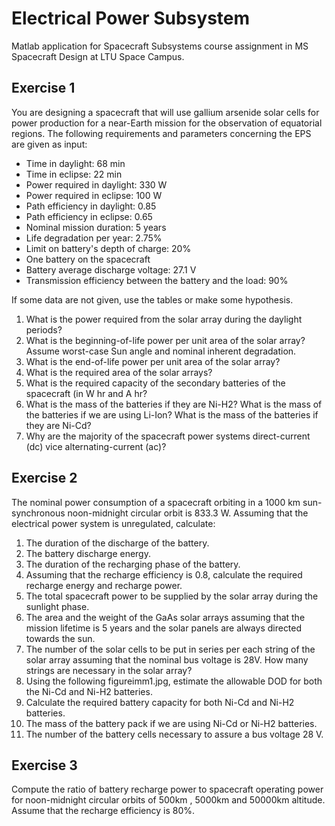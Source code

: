 # Electrical Power Subsystem
Matlab application for Spacecraft Subsystems course assignment in MS Spacecraft Design at LTU Space Campus.

## Exercise 1
You are designing a spacecraft that will use gallium arsenide solar cells for power production for a near-Earth mission for the observation of equatorial regions. The following requirements and parameters concerning the EPS are given as input:

- Time in daylight: 68 min
- Time in eclipse: 22 min
- Power required in daylight: 330 W
- Power required in eclipse: 100 W
- Path efficiency in daylight: 0.85
- Path efficiency in eclipse: 0.65
- Nominal mission duration: 5 years
- Life degradation per year: 2.75%
- Limit on battery's depth of charge: 20%
- One battery on the spacecraft
- Battery average discharge voltage: 27.1 V
- Transmission efficiency between the battery and the load: 90%

If some data are not given, use the tables or make some hypothesis.

1. What is the power required from the solar array during the daylight periods?
2. What is the beginning-of-life power per unit area of the solar array? Assume worst-case Sun angle and nominal inherent degradation.
3. What is the end-of-life power per unit area of the solar array?
4. What is the required area of the solar arrays?
5. What is the required capacity of the secondary batteries of the spacecraft (in W hr and A hr?
6. What is the mass of the batteries if they are Ni-H2? What is the mass of the batteries if we are using Li-Ion? What is the mass of the batteries if they are Ni-Cd?
7. Why are the majority of the spacecraft power systems direct-current (dc) vice alternating-current (ac)?


## Exercise 2
The nominal power consumption of a spacecraft orbiting in a 1000 km sun-synchronous noon-midnight circular orbit is 833.3 W. Assuming that the electrical power system is unregulated, calculate:

1. The duration of the discharge of the battery.
2. The battery discharge energy.
3. The duration of the recharging phase of the battery.
4. Assuming that the recharge efficiency is 0.8, calculate the required recharge energy and recharge power.
5. The total spacecraft power to be supplied by the solar array during the sunlight phase.
6. The area and the weight of the GaAs solar arrays assuming that the mission lifetime is 5 years and the solar panels are always directed towards the sun.
7. The number of the solar cells to be put in series per each string of the solar array assuming that the nominal bus voltage is 28V. How many strings are necessary in the solar array?
8. Using the following figureimm1.jpg, estimate the allowable DOD for both the Ni-Cd and Ni-H2 batteries.
9. Calculate the required battery capacity for both Ni-Cd and Ni-H2 batteries.
10. The mass of the battery pack if we are using Ni-Cd or Ni-H2 batteries.
11. The number of the battery cells necessary to assure a bus voltage 28 V.


## Exercise 3
Compute the ratio of battery recharge power to spacecraft operating power for noon-midnight circular orbits of 500km , 5000km and 50000km altitude. Assume that the recharge efficiency is 80%.